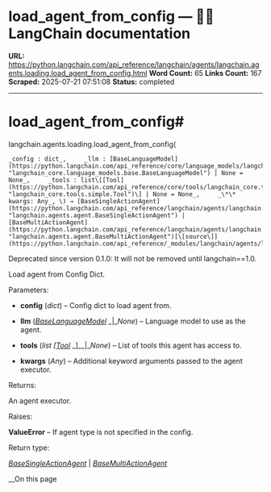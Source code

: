 # load_agent_from_config — 🦜🔗 LangChain  documentation

**URL:** https://python.langchain.com/api_reference/langchain/agents/langchain.agents.loading.load_agent_from_config.html
**Word Count:** 65
**Links Count:** 167
**Scraped:** 2025-07-21 07:51:08
**Status:** completed

---

# load\_agent\_from\_config\#

langchain.agents.loading.load\_agent\_from\_config\(

    _config : dict_,     _llm : [BaseLanguageModel](https://python.langchain.com/api_reference/core/language_models/langchain_core.language_models.base.BaseLanguageModel.html#langchain_core.language_models.base.BaseLanguageModel "langchain_core.language_models.base.BaseLanguageModel") | None = None_,     _tools : list\[[Tool](https://python.langchain.com/api_reference/core/tools/langchain_core.tools.simple.Tool.html#langchain_core.tools.simple.Tool "langchain_core.tools.simple.Tool")\] | None = None_,     _\*\* kwargs: Any_, \) → [BaseSingleActionAgent](https://python.langchain.com/api_reference/langchain/agents/langchain.agents.agent.BaseSingleActionAgent.html#langchain.agents.agent.BaseSingleActionAgent "langchain.agents.agent.BaseSingleActionAgent") | [BaseMultiActionAgent](https://python.langchain.com/api_reference/langchain/agents/langchain.agents.agent.BaseMultiActionAgent.html#langchain.agents.agent.BaseMultiActionAgent "langchain.agents.agent.BaseMultiActionAgent")[\[source\]](https://python.langchain.com/api_reference/_modules/langchain/agents/loading.html#load_agent_from_config)\#     

Deprecated since version 0.1.0: It will not be removed until langchain==1.0.

Load agent from Config Dict.

Parameters:     

  * **config** \(_dict_\) – Config dict to load agent from.

  * **llm** \([_BaseLanguageModel_](https://python.langchain.com/api_reference/core/language_models/langchain_core.language_models.base.BaseLanguageModel.html#langchain_core.language_models.base.BaseLanguageModel "langchain_core.language_models.base.BaseLanguageModel") _|__None_\) – Language model to use as the agent.

  * **tools** \(_list_ _\[_[_Tool_](https://python.langchain.com/api_reference/core/tools/langchain_core.tools.simple.Tool.html#langchain_core.tools.simple.Tool "langchain_core.tools.simple.Tool") _\]__|__None_\) – List of tools this agent has access to.

  * **kwargs** \(_Any_\) – Additional keyword arguments passed to the agent executor.

Returns:     

An agent executor.

Raises:     

**ValueError** – If agent type is not specified in the config.

Return type:     

[_BaseSingleActionAgent_](https://python.langchain.com/api_reference/langchain/agents/langchain.agents.agent.BaseSingleActionAgent.html#langchain.agents.agent.BaseSingleActionAgent "langchain.agents.agent.BaseSingleActionAgent") | [_BaseMultiActionAgent_](https://python.langchain.com/api_reference/langchain/agents/langchain.agents.agent.BaseMultiActionAgent.html#langchain.agents.agent.BaseMultiActionAgent "langchain.agents.agent.BaseMultiActionAgent")

__On this page